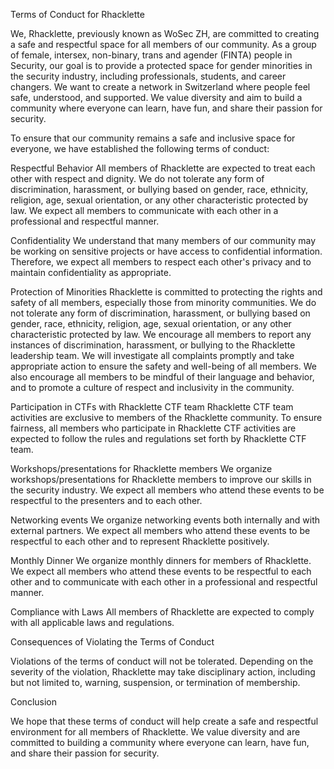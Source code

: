 Terms of Conduct for Rhacklette

We, Rhacklette, previously known as WoSec ZH, are committed to creating a safe and respectful space for all members of our community. As a group of female, intersex, non-binary, trans and agender (FINTA) people in Security, our goal is to provide a protected space for gender minorities in the security industry, including professionals, students, and career changers. We want to create a network in Switzerland where people feel safe, understood, and supported. We value diversity and aim to build a community where everyone can learn, have fun, and share their passion for security.

To ensure that our community remains a safe and inclusive space for everyone, we have established the following terms of conduct:

Respectful Behavior
All members of Rhacklette are expected to treat each other with respect and dignity. We do not tolerate any form of discrimination, harassment, or bullying based on gender, race, ethnicity, religion, age, sexual orientation, or any other characteristic protected by law. We expect all members to communicate with each other in a professional and respectful manner.

Confidentiality
We understand that many members of our community may be working on sensitive projects or have access to confidential information. Therefore, we expect all members to respect each other's privacy and to maintain confidentiality as appropriate.

Protection of Minorities
Rhacklette is committed to protecting the rights and safety of all members, especially those from minority communities. We do not tolerate any form of discrimination, harassment, or bullying based on gender, race, ethnicity, religion, age, sexual orientation, or any other characteristic protected by law. We encourage all members to report any instances of discrimination, harassment, or bullying to the Rhacklette leadership team. We will investigate all complaints promptly and take appropriate action to ensure the safety and well-being of all members. We also encourage all members to be mindful of their language and behavior, and to promote a culture of respect and inclusivity in the community.

Participation in CTFs with Rhacklette CTF team
Rhacklette CTF team activities are exclusive to members of the Rhacklette community. To ensure fairness, all members who participate in Rhacklette CTF activities are expected to follow the rules and regulations set forth by Rhacklette CTF team.

Workshops/presentations for Rhacklette members
We organize workshops/presentations for Rhacklette members to improve our skills in the security industry. We expect all members who attend these events to be respectful to the presenters and to each other.

Networking events
We organize networking events both internally and with external partners. We expect all members who attend these events to be respectful to each other and to represent Rhacklette positively.

Monthly Dinner
We organize monthly dinners for members of Rhacklette. We expect all members who attend these events to be respectful to each other and to communicate with each other in a professional and respectful manner.

Compliance with Laws
All members of Rhacklette are expected to comply with all applicable laws and regulations.

Consequences of Violating the Terms of Conduct

Violations of the terms of conduct will not be tolerated. Depending on the severity of the violation, Rhacklette may take disciplinary action, including but not limited to, warning, suspension, or termination of membership.

Conclusion

We hope that these terms of conduct will help create a safe and respectful environment for all members of Rhacklette. We value diversity and are committed to building a community where everyone can learn, have fun, and share their passion for security.

